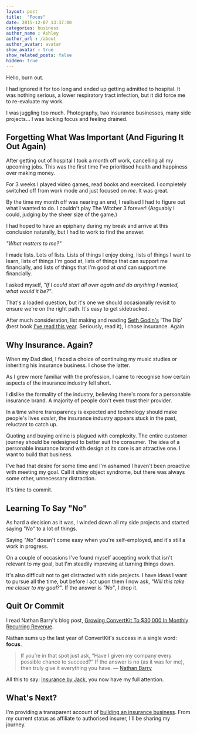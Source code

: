 ```yaml
---
layout: post
title:  "Focus"
date: 2015-12-07 13:37:00
categories: business
author_name : Ashley
author_url : /about
author_avatar: avatar
show_avatar : true
show_related_posts: false
hidden: true
---
```


Hello, burn out.

I had ignored it for too long and ended up getting admitted to hospital. It was nothing serious, a lower respiratory tract infection, but it did force me to re-evaluate my work. 

I was juggling too much. Photography, two insurance businesses, many side projects… I was lacking focus and feeling drained.

<h2>Forgetting What Was Important (And Figuring It Out Again)</h2>

After getting out of hospital I took a month off work, cancelling all my upcoming jobs. This was the first time I've prioritised health and happiness over making money.

For 3 weeks I played video games, read books and exercised. I completely switched off from work mode and just focused on _me_. It was great.

By the time my month off was nearing an end, I realised I had to figure out what I wanted to do. I couldn't play The Witcher 3 forever! (Arguably I could, judging by the sheer size of the game.)

I had hoped to have an epiphany during my break and arrive at this conclusion naturally, but I had to work to find the answer.

_"What matters to me?"_

I made lists. Lots of lists. Lists of things I enjoy doing, lists of things I want to learn, lists of things I'm good at, lists of things that can support me financially, and lists of things that I'm good at _and_ can support me financially.

I asked myself, _"If I could start all over again and do anything I wanted, what would it be?"_.

That's a loaded question, but it's one we should occasionally revisit to ensure we're on the right path. It's easy to get sidetracked.

After much consideration, list making and reading <a href="http://sethgodin.typepad.com/">Seth Godin's</a> 'The Dip' (best book <a href="https://www.pinterest.com/insurancebyjack/books/">I've read this year</a>. Seriously, read it), I chose insurance. Again.

<h2>Why Insurance. Again?</h2>

When my Dad died, I faced a choice of continuing my music studies or inheriting his insurance business. I chose the latter.

As I grew more familiar with the profession, I came to recognise how certain aspects of the insurance industry fell short.

I dislike the formality of the industry, believing there's room for a personable insurance brand. A majority of people don't even trust their provider.

In a time where transparency is expected and technology should make people's lives _easier_, the insurance industry appears stuck in the past, reluctant to catch up.

Quoting and buying online is plagued with complexity. The entire customer journey should be redesigned to better suit the consumer. The idea of a personable insurance brand with design at its core is an attractive one. I want to build that business.

I've had that desire for some time and I'm ashamed I haven't been proactive with meeting my goal. Call it shiny object syndrome, but there was always some other, unnecessary distraction.

It's time to commit.

<h2>Learning To Say "No"</h2>

As hard a decision as it was, I winded down all my side projects and started saying _"No"_ to a lot of things.

Saying _"No"_ doesn't come easy when you're self-employed, and it's still a work in progress.

On a couple of occasions I've found myself accepting work that isn't relevant to my goal, but I'm steadily improving at turning things down.

It's also difficult not to get distracted with side projects. I have ideas I want to pursue all the time, but before I act upon them I now ask, _"Will this take me closer to my goal?"_. If the answer is _"No"_, I drop it.

<h2>Quit Or Commit</h2>

I read Nathan Barry's blog post, <a href="http://nathanbarry.com/30k/">Growing ConvertKit To $30,000 In Monthly Recurring Revenue</a>.

Nathan sums up the last year of ConvertKit's success in a single word: __focus__.

<blockquote>If you’re in that spot just ask, “Have I given my company every possible chance to succeed?” If the answer is no (as it was for me), then truly give it everything you have. — <a href="http://nathanbarry.com/30k/">Nathan Barry</a></cite></blockquote>

All this to say: <a href="http://insurancebyjack.co.uk">Insurance by Jack</a>, you now have my full attention.

<h2>What's Next?</h2>

I'm providing a transparent account of <a href="/newsletter/">building an insurance business</a>. From my current status as affiliate to authorised insurer, I'll be sharing my journey.